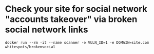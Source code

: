 # Check your site for social network "accounts takeover" via broken social network links

`docker run --rm -it --name scanner -e VULN_ID=1 -e DOMAIN=site.com whitespots/brokensocial`
